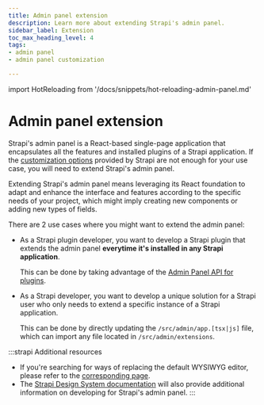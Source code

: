 ```yaml
---
title: Admin panel extension
description: Learn more about extending Strapi's admin panel.
sidebar_label: Extension
toc_max_heading_level: 4
tags:
- admin panel 
- admin panel customization

---
```


import HotReloading from '/docs/snippets/hot-reloading-admin-panel.md'

# Admin panel extension

Strapi's admin panel is a React-based single-page application that encapsulates all the features and installed plugins of a Strapi application. If the [customization options](/dev-docs/admin-panel-customization/options) provided by Strapi are not enough for your use case, you will need to extend Strapi's admin panel.

Extending Strapi's admin panel means leveraging its React foundation to adapt and enhance the interface and features according to the specific needs of your project, which might imply creating new components or adding new types of fields.

There are 2 use cases where you might want to extend the admin panel:

- As a Strapi plugin developer, you want to develop a Strapi plugin that extends the admin panel **everytime it's installed in any Strapi application**.

  <Icon name="arrow-fat-right" /> This can be done by taking advantage of the [Admin Panel API for plugins](/dev-docs/plugins/admin-panel-api).

- As a Strapi developer, you want to develop a unique solution for a Strapi user who only needs to extend a specific instance of a Strapi application.

  <Icon name="arrow-fat-right" /> This can be done by directly updating the `/src/admin/app.[tsx|js]` file, which can import any file located in `/src/admin/extensions`.

:::strapi Additional resources
* If you're searching for ways of replacing the default WYSIWYG editor, please refer to the [corresponding page](/dev-docs/admin-panel-customization/wysiwyg-editor).
* The [Strapi Design System documentation](https://design-system.strapi.io/?path=/docs/getting-started-welcome--docs) will also provide additional information on developing for Strapi's admin panel.
:::

<HotReloading />
